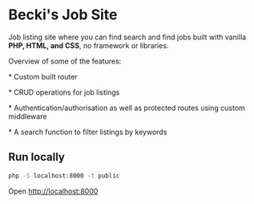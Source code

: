 # Becki's Job Site

Job listing site where you can find search and find jobs built with vanilla **PHP, HTML, and CSS**, no framework or libraries.

Overview of some of the features:

\* Custom built router

\* CRUD operations for job listings

\* Authentication/authorisation as well as protected routes using custom middleware

\* A search function to filter listings by keywords

## Run locally

```bash
php -S localhost:8000 -t public
```

Open [http://localhost:8000](http://localhost:8000)

